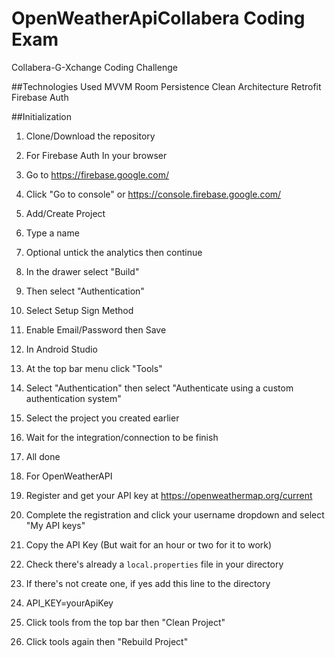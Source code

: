# OpenWeatherApiCollabera Coding Exam
Collabera-G-Xchange Coding Challenge

##Technologies Used
MVVM
Room Persistence
Clean Architecture
Retrofit
Firebase Auth

##Initialization
1. Clone/Download the repository
2. For Firebase Auth
In your browser
  1. Go to https://firebase.google.com/
  2. Click "Go to console" or https://console.firebase.google.com/
  3. Add/Create Project
  4. Type a name
  5. Optional untick the analytics then continue
  6. In the drawer select "Build"
  7. Then select "Authentication"
  8. Select Setup Sign Method
  9. Enable Email/Password then Save

3. In Android Studio
  1. At the top bar menu click "Tools"
  2. Select "Authentication" then select "Authenticate using a custom authentication system"
  3. Select the project you created earlier
  4. Wait for the integration/connection to be finish
  5. All done

4. For OpenWeatherAPI
  1. Register and get your API key at https://openweathermap.org/current
  2. Complete the registration and click your username dropdown and select "My API keys"
  3. Copy the API Key (But wait for an hour or two for it to work)
  4. Check there's already a `local.properties` file in your directory
  5. If there's not create one, if yes add this line to the directory
  6. API_KEY=yourApiKey
  7. Click tools from the top bar then "Clean Project"
  8. Click tools again then "Rebuild Project"

